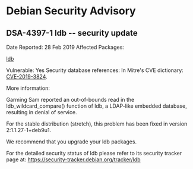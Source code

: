 
Debian Security Advisory
========================


DSA-4397-1 ldb -- security update
---------------------------------



Date Reported:
28 Feb 2019
Affected Packages:

[ldb](https://packages.debian.org/src:ldb)

Vulnerable:
Yes
Security database references:
In Mitre's CVE dictionary: [CVE-2019-3824](https://security-tracker.debian.org/tracker/CVE-2019-3824).  

More information:

Garming Sam reported an out-of-bounds read in the ldb\_wildcard\_compare()
function of ldb, a LDAP-like embedded database, resulting in denial of
service.


For the stable distribution (stretch), this problem has been fixed in
version 2:1.1.27-1+deb9u1.


We recommend that you upgrade your ldb packages.


For the detailed security status of ldb please refer to its
security tracker page at:
<https://security-tracker.debian.org/tracker/ldb>





